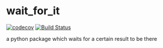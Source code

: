# wait_for_it
[![codecov](https://codecov.io/gh/studioj/wait_for_it/branch/master/graph/badge.svg)](https://codecov.io/gh/studioj/wait_for_it)
[![Build Status](https://travis-ci.com/studioj/wait_for_it.svg?branch=master)](https://travis-ci.com/studioj/wait_for_it)

a python package which waits for a certain result to be there
